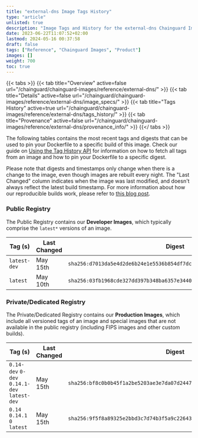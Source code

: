 ```yaml
---
title: "external-dns Image Tags History"
type: "article"
unlisted: true
description: "Image Tags and History for the external-dns Chainguard Image"
date: 2023-06-22T11:07:52+02:00
lastmod: 2024-05-16 00:37:58
draft: false
tags: ["Reference", "Chainguard Images", "Product"]
images: []
weight: 700
toc: true
---
```


{{< tabs >}}
{{< tab title="Overview" active=false url="/chainguard/chainguard-images/reference/external-dns/" >}}
{{< tab title="Details" active=false url="/chainguard/chainguard-images/reference/external-dns/image_specs/" >}}
{{< tab title="Tags History" active=true url="/chainguard/chainguard-images/reference/external-dns/tags_history/" >}}
{{< tab title="Provenance" active=false url="/chainguard/chainguard-images/reference/external-dns/provenance_info/" >}}
{{</ tabs >}}

The following tables contains the most recent tags and digests that can be used to pin your Dockerfile to a specific build of this image. Check our guide on [Using the Tag History API](/chainguard/chainguard-images/using-the-tag-history-api/) for information on how to fetch all tags from an image and how to pin your Dockerfile to a specific digest.

Please note that digests and timestamps only change when there is a change to the image, even though images are rebuilt every night. The "Last Changed" column indicates when the image was last modified, and doesn't always reflect the latest build timestamp. For more information about how our reproducible builds work, please refer to [this blog post](https://www.chainguard.dev/unchained/reproducing-chainguards-reproducible-image-builds).

### Public Registry
The Public Registry contains our **Developer Images**, which typically comprise the `latest*` versions of an image.

| Tag (s)       | Last Changed | Digest                                                                    |
|---------------|--------------|---------------------------------------------------------------------------|
|  `latest-dev` | May 15th     | `sha256:d7013da5e4d2de6b24e1e5536b854df7dc55eb818fc9bd66094f06b6aa2d3ae1` |
|  `latest`     | May 10th     | `sha256:03fb1968cde327dd397b348ba6357e3440c6ecd72b0580b66d55b4c9feb452e5` |


### Private/Dedicated Registry
The Private/Dedicated Registry contains our **Production Images**, which include all versioned tags of an image and special images that are not available in the public registry (including FIPS images and other custom builds).

| Tag (s)                                       | Last Changed | Digest                                                                    |
|-----------------------------------------------|--------------|---------------------------------------------------------------------------|
|  `0.14-dev` `0-dev` `0.14.1-dev` `latest-dev` | May 15th     | `sha256:bf8c0b0b45f1a2be5203ae3e7da07d244725563c433c37bdaf3c574d67bcb49b` |
|  `0.14` `0.14.1` `0` `latest`                 | May 15th     | `sha256:9f5f8a89325e2bbd3c7d74b3f5a9c22643baad43a0207aa2344b51851148f7fd` |


